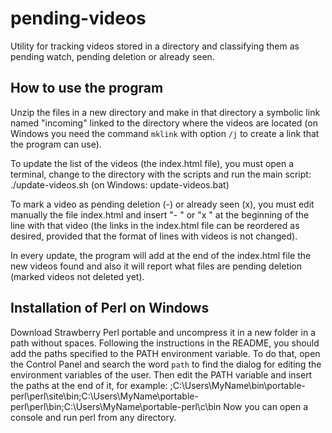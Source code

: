 pending-videos
==============

Utility for tracking videos stored in a directory and classifying them as pending watch, pending deletion or already seen.

How to use the program
----------------------

Unzip the files in a new directory and make in that directory a symbolic link named "incoming" linked to the directory where the videos are located (on Windows you need the command `mklink` with option `/j` to create a link that the program can use).

To update the list of the videos (the index.html file), you must open a terminal, change to the directory with the scripts and run the main script: ./update-videos.sh (on Windows: update-videos.bat)

To mark a video as pending deletion (-) or already seen (x), you must edit manually the file index.html and insert "- " or "x " at the beginning of the line with that video (the links in the index.html file can be reordered as desired, provided that the format of lines with videos is not changed).

In every update, the program will add at the end of the index.html file the new videos found and also it will report what files are pending deletion (marked videos not deleted yet).

Installation of Perl on Windows
-------------------------------

Download Strawberry Perl portable and uncompress it in a new folder in a path without spaces.
Following the instructions in the README, you should add the paths specified to the PATH environment variable.
To do that, open the Control Panel and search the word `path` to find the dialog for editing the
environment variables of the user. Then edit the PATH variable and insert the paths at the end of it, for example:
;C:\Users\MyName\bin\portable-perl\perl\site\bin;C:\Users\MyName\portable-perl\perl\bin;C:\Users\MyName\portable-perl\c\bin
Now you can open a console and run perl from any directory.
